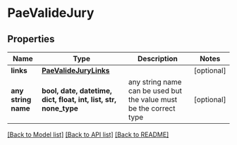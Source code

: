 # PaeValideJury


## Properties
Name | Type | Description | Notes
------------ | ------------- | ------------- | -------------
**links** | [**PaeValideJuryLinks**](PaeValideJuryLinks.md) |  | [optional] 
**any string name** | **bool, date, datetime, dict, float, int, list, str, none_type** | any string name can be used but the value must be the correct type | [optional]

[[Back to Model list]](../README.md#documentation-for-models) [[Back to API list]](../README.md#documentation-for-api-endpoints) [[Back to README]](../README.md)


